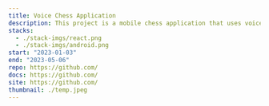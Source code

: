 ```yaml
---
title: Voice Chess Application
description: This project is a mobile chess application that uses voice commands for gameplay, making it accessible for people with visual impairments. Built on react-native, the app utilizes react-native-voice for natural language processing and chessboard.js for the chess engine.
stacks:
  - ./stack-imgs/react.png
  - ./stack-imgs/android.png
start: "2023-01-03"
end: "2023-05-06"
repo: https://github.com/
docs: https://github.com/
site: https://github.com/
thumbnail: ./temp.jpeg
---
```

